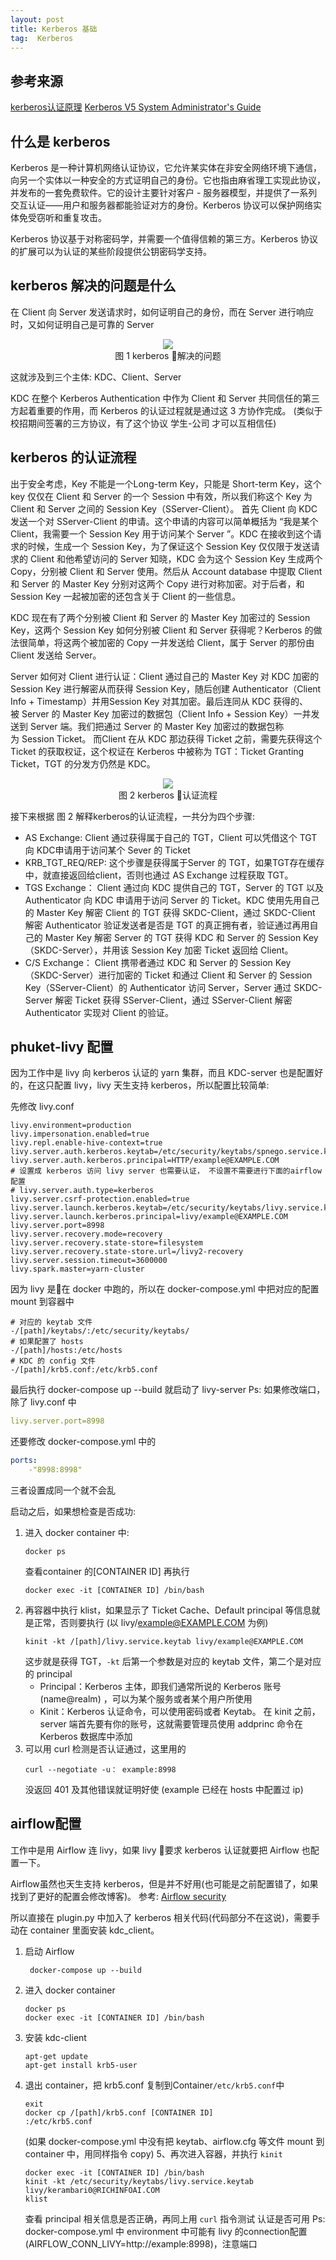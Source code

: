 ```yaml
---
layout: post
title: Kerberos 基础
tag:  Kerberos
---
```


## 参考来源
[kerberos认证原理](https://blog.csdn.net/wulantian/article/details/42418231)
[Kerberos V5 System Administrator's Guide](http://web.mit.edu/kerberos/www/krb5-1.9/krb5-1.9.4/doc/krb5-admin.html#dir)

## 什么是 kerberos 
Kerberos 是一种计算机网络认证协议，它允许某实体在非安全网络环境下通信，向另一个实体以一种安全的方式证明自己的身份。它也指由麻省理工实现此协议，并发布的一套免费软件。它的设计主要针对客户 - 服务器模型，并提供了一系列交互认证——用户和服务器都能验证对方的身份。Kerberos 协议可以保护网络实体免受窃听和重复攻击。

Kerberos 协议基于对称密码学，并需要一个值得信赖的第三方。Kerberos 协议的扩展可以为认证的某些阶段提供公钥密码学支持。

## kerberos 解决的问题是什么
在 Client 向 Server 发送请求时，如何证明自己的身份，而在 Server 进行响应时，又如何证明自己是可靠的 Server

<center>
<div>
<img src="/articles/Kerberos/images/kerberos_01.jpg"/>
</div>
图 1 kerberos 解决的问题
</center>

这就涉及到三个主体: KDC、Client、Server

KDC 在整个 Kerberos Authentication 中作为 Client 和 Server 共同信任的第三方起着重要的作用，而 Kerberos 的认证过程就是通过这 3 方协作完成。
(类似于校招期间签署的三方协议，有了这个协议 学生-公司 才可以互相信任)

## kerberos 的认证流程
出于安全考虑，Key 不能是一个Long-term Key，只能是 Short-term Key，这个 key 仅仅在 Client 和 Server 的一个 Session 中有效，所以我们称这个 Key 为 Client 和 Server 之间的 Session Key（SServer-Client）。
首先 Client 向 KDC 发送一个对 SServer-Client 的申请。这个申请的内容可以简单概括为 “我是某个 Client，我需要一个 Session Key 用于访问某个 Server ”。KDC 在接收到这个请求的时候，生成一个 Session Key，为了保证这个 Session Key 仅仅限于发送请求的 Client 和他希望访问的 Server 知晓，KDC 会为这个 Session Key 生成两个 Copy，分别被 Client 和 Server 使用。然后从 Account database 中提取 Client 和 Server 的 Master Key 分别对这两个 Copy 进行对称加密。对于后者，和 Session Key 一起被加密的还包含关于 Client 的一些信息。

KDC 现在有了两个分别被 Client 和 Server 的 Master Key 加密过的 Session Key，这两个 Session Key 如何分别被 Client 和 Server 获得呢？Kerberos 的做法很简单，将这两个被加密的 Copy 一并发送给 Client，属于 Server 的那份由 Client 发送给 Server。

Server 如何对 Client 进行认证：Client 通过自己的 Master Key 对 KDC 加密的 Session Key 进行解密从而获得 Session Key，随后创建 Authenticator（Client Info + Timestamp）并用Session Key 对其加密。最后连同从 KDC 获得的、被 Server 的 Master Key 加密过的数据包（Client Info + Session Key）一并发送到 Server 端。我们把通过 Server 的 Master Key 加密过的数据包称为 Session Ticket。
而Client 在从 KDC 那边获得 Ticket 之前，需要先获得这个 Ticket 的获取权证，这个权证在 Kerberos 中被称为 TGT：Ticket Granting Ticket，TGT 的分发方仍然是 KDC。

<center>
<div>
<img src="/articles/Kerberos/images/kerberos_02.gif"/>
</div>
<div>图 2 kerberos 认证流程</div>
</center>
</div>
<div>

接下来根据 图 2 解释kerberos的认证流程，一共分为四个步骤: 

* AS Exchange: 
Client 通过获得属于自己的 TGT，Client 可以凭借这个 TGT 向 KDC申请用于访问某个 Sever 的 Ticket 
* KRB_TGT_REQ/REP:
这个步骤是获得属于Server 的 TGT，如果TGT存在缓存中，就直接返回给client，否则也通过 AS Exchange 过程获取 TGT。
* TGS Exchange：
Client 通过向 KDC 提供自己的 TGT，Server 的 TGT 以及 Authenticator 向 KDC 申请用于访问 Server 的 Ticket。KDC 使用先用自己的 Master Key 解密 Client 的 TGT 获得 SKDC-Client，通过 SKDC-Client 解密 Authenticator 验证发送者是否是 TGT 的真正拥有者，验证通过再用自己的 Master Key 解密 Server 的 TGT 获得 KDC 和 Server 的 Session Key（SKDC-Server），并用该 Session Key 加密 Ticket 返回给 Client。
* C/S Exchange：
Client 携带者通过 KDC 和 Server 的 Session Key（SKDC-Server）进行加密的 Ticket 和通过 Client 和 Server 的 Session Key（SServer-Client）的 Authenticator 访问 Server，Server 通过 SKDC-Server 解密 Ticket 获得 SServer-Client，通过 SServer-Client 解密 Authenticator 实现对 Client 的验证。

## phuket-livy 配置
因为工作中是 livy 向 kerberos 认证的 yarn 集群，而且 KDC-server 也是配置好的，在这只配置 livy，livy 天生支持 kerberos，所以配置比较简单:

先修改 livy.conf
```shell
livy.environment=production
livy.impersonation.enabled=true
livy.repl.enable-hive-context=true
livy.server.auth.kerberos.keytab=/etc/security/keytabs/spnego.service.keytab
livy.server.auth.kerberos.principal=HTTP/example@EXAMPLE.COM
# 设置成 kerberos 访问 livy server 也需要认证， 不设置不需要进行下面的airflow配置
# livy.server.auth.type=kerberos 
livy.server.csrf-protection.enabled=true
livy.server.launch.kerberos.keytab=/etc/security/keytabs/livy.service.keytab
livy.server.launch.kerberos.principal=livy/example@EXAMPLE.COM
livy.server.port=8998
livy.server.recovery.mode=recovery
livy.server.recovery.state-store=filesystem
livy.server.recovery.state-store.url=/livy2-recovery
livy.server.session.timeout=3600000
livy.spark.master=yarn-cluster
```
因为 livy 是在 docker 中跑的，所以在 docker-compose.yml 中把对应的配置 mount 到容器中
```shell
# 对应的 keytab 文件
-/[path]/keytabs/:/etc/security/keytabs/
# 如果配置了 hosts
-/[path]/hosts:/etc/hosts
# KDC 的 config 文件
-/[path]/krb5.conf:/etc/krb5.conf
```

最后执行 docker-compose up --build 就启动了 livy-server 
Ps: 如果修改端口，除了 livy.conf 中
```yaml
livy.server.port=8998
``` 
还要修改 docker-compose.yml 中的 
``` yaml
ports:
    -"8998:8998"
```
三者设置成同一个就不会乱

启动之后，如果想检查是否成功:
1. 进入 docker container 中: 
    ```shell
    docker ps
    ```
    查看container 的[CONTAINER ID]
    再执行
    ```shell
    docker exec -it [CONTAINER ID] /bin/bash
    ```
2. 再容器中执行 klist，如果显示了 Ticket Cache、Default principal 等信息就是正常，否则要执行
(以 livy/example@EXAMPLE.COM 为例) 
    ```shell
    kinit -kt /[path]/livy.service.keytab livy/example@EXAMPLE.COM
    ```
	这步就是获得 TGT，```-kt``` 后第一个参数是对应的 keytab 文件，第二个是对应的 principal 
	* Principal：Kerberos 主体，即我们通常所说的 Kerberos 账号 (name@realm) ，可以为某个服务或者某个用户所使用 
	* Kinit：Kerberos 认证命令，可以使用密码或者 Keytab。
		在 kinit 之前，server 端首先要有你的账号，这就需要管理员使用 addprinc 命令在 Kerberos 数据库中添加
3. 可以用 curl 检测是否认证通过，这里用的 
	```shell
    curl --negotiate -u： example:8998
    ```
	没返回 401 及其他错误就证明好使
    (example 已经在 hosts 中配置过 ip)

## airflow配置
工作中是用 Airflow 连 livy，如果 livy 要求 kerberos 认证就要把 Airflow 也配置一下。

Airflow虽然也天生支持 kerberos，但是并不好用(也可能是之前配置错了，如果找到了更好的配置会修改博客)。
参考: [Airflow security](https://airflow.apache.org/security.html)

所以直接在 plugin.py 中加入了 kerberos 相关代码(代码部分不在这说)，需要手动在 container 里面安装 kdc_client。
1. 启动 Airflow 
    ```shell
     docker-compose up --build 
    ```
2. 进入 docker container 
	```shell
    docker ps
	docker exec -it [CONTAINER ID] /bin/bash
    ```
3. 安装 kdc-client 
	```shell
    apt-get update
	apt-get install krb5-user
    ```
4. 退出 container，把 krb5.conf 复制到Container```/etc/krb5.conf```中
    ```shell
	exit
	docker cp /[path]/krb5.conf [CONTAINER ID]
    :/etc/krb5.conf
    ```
	(如果 docker-compose.yml 中没有把 keytab、airflow.cfg 等文件 mount 到 container 中，用同样指令 copy)
5、再次进入容器，并执行 ```kinit```
	```shell
    docker exec -it [CONTAINER ID] /bin/bash
	kinit -kt /etc/security/keytabs/livy.service.keytab livy/kerambari0@RICHINFOAI.COM
	klist 
    ```
	查看 principal 相关信息是否正确，再同上用 ```curl``` 指令测试 认证是否可用
Ps: docker-compose.yml 中 environment 中可能有 livy 的connection配置(AIRFLOW_CONN_LIVY=http://example:8998)，注意端口


